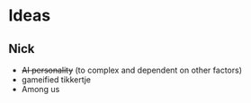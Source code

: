 # Ideas

## Nick

* ~~AI personality~~ (to complex and dependent on other factors)
* gameified tikkertje
* Among us 

